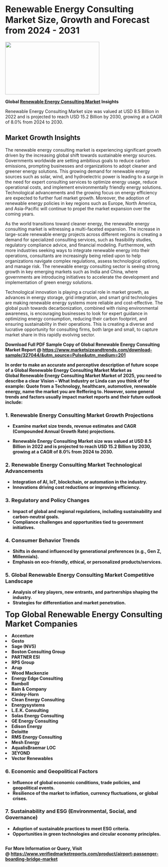 <H1>Renewable Energy Consulting Market Size, Growth and Forecast from 2024 - 2031</H1><img class="aligncenter size-medium wp-image-584254" src="https://thirdeyenews.in/wp-content/uploads/2024/09/Global-Market-Research-300x168.jpeg" alt="" width="300" height="168" /><p><strong>Global&nbsp;<a href="https://www.marketsizeandtrends.com/download-sample/327044/&amp;utm_source=Pulse&amp;utm_medium=201">Renewable Energy Consulting Market</a> Insights</strong></p><p>Renewable Energy Consulting Market size was valued at USD 8.5 Billion in 2022 and is projected to reach USD 15.2 Billion by 2030, growing at a CAGR of 8.0% from 2024 to 2030.</p><p><h2>Market Growth Insights</h2> <p>The renewable energy consulting market is experiencing significant growth driven by the increasing global shift towards sustainable energy sources. Governments worldwide are setting ambitious goals to reduce carbon emissions, prompting businesses and organizations to adopt cleaner and greener energy solutions. This growing demand for renewable energy sources such as solar, wind, and hydroelectric power is leading to a surge in the need for expert consulting services to optimize energy usage, reduce operational costs, and implement environmentally friendly energy solutions. Technological advancements and the growing focus on energy efficiency are expected to further fuel market growth. Moreover, the adoption of renewable energy policies in key regions such as Europe, North America, and Asia-Pacific will continue to propel the market expansion over the coming years.</p> <p><strong></strong></p> <p>As the world transitions toward cleaner energy, the renewable energy consulting market is witnessing a multi-faceted expansion. The increase in large-scale renewable energy projects across different regions is creating a demand for specialized consulting services, such as feasibility studies, regulatory compliance advice, and financial modeling. Furthermore, with more industries seeking ways to integrate renewable energy into their operations, consultants are increasingly being relied upon to help organizations navigate complex regulations, assess technological options, and manage risk. The renewable energy consulting sector is seeing strong growth in key emerging markets such as India and China, where governments are introducing initiatives to accelerate the development and implementation of green energy solutions.</p> <p>Technological innovation is playing a crucial role in market growth, as advances in energy storage, grid integration, and smart grid technologies are making renewable energy systems more reliable and cost-effective. The global push towards decarbonization, combined with rising environmental awareness, is encouraging businesses to look for expert guidance in optimizing energy consumption, reducing their carbon footprint, and ensuring sustainability in their operations. This is creating a diverse and lucrative opportunity for consulting firms, both large and small, to capture market share in this rapidly evolving sector.</p> <p><strong></p><p><span class=""><strong>Download Full PDF Sample Copy of Global Renewable Energy Consulting Market Report</strong> @ <a href="https://www.marketsizeandtrends.com/download-sample/327044/&amp;utm_source=Pulse&amp;utm_medium=201" target="_blank">https://www.marketsizeandtrends.com/download-sample/327044/&amp;utm_source=Pulse&amp;utm_medium=201</a></span></p><p>In order to make an accurate and perceptive description of future scope of a Global&nbsp;Renewable Energy Consulting Market Market as Global&nbsp;Renewable Energy Consulting Market Market of 2025, you need to describe a clear Vision &ndash; What Industry or Linda can you think of for example: Quote from a Technology, healthcare, automotive, renewable energy, name the market you are Reffering to. However, some general trends and factors usually impact market reports and their future outlook include:</p><h3>1.&nbsp;<strong>Renewable Energy Consulting Market Growth Projections</strong></h3><ul><li>Examine market size trends, revenue estimates and CAGR (Compounded Annual Growth Rate) projections.</li><li><p>Renewable Energy Consulting Market size was valued at USD 8.5 Billion in 2022 and is projected to reach USD 15.2 Billion by 2030, growing at a CAGR of 8.0% from 2024 to 2030.</p></li></ul><h3>2.&nbsp;<strong>Renewable Energy Consulting Market Technological Advancements</strong></h3><ul><li>Integration of AI, IoT, blockchain, or automation in the industry.</li><li>Innovations driving cost reductions or improving efficiency.</li></ul><h3>3.&nbsp;<strong>Regulatory and Policy Changes</strong></h3><ul><li>Impact of global and regional regulations, including sustainability and carbon-neutral goals.</li><li>Compliance challenges and opportunities tied to government initiatives.</li></ul><h3>4.&nbsp;<strong>Consumer Behavior Trends</strong></h3><ul><li>Shifts in demand influenced by generational preferences (e.g., Gen Z, Millennials).</li><li>Emphasis on eco-friendly, ethical, or personalized products/services.</li></ul><h3>5.&nbsp;<strong>Global Renewable Energy Consulting Market Competitive Landscape</strong></h3><ul><li>Analysis of key players, new entrants, and partnerships shaping the industry.</li><li>Strategies for differentiation and market penetration.</li></ul><p data-pm-slice="1 1 []"><span style="color: inherit; font-family: inherit; font-size: 25px;">Top Global Renewable Energy Consulting Market Companies</span></p><div class="" data-test-id=""><p><li>Accenture</li><li> Gesto</li><li> Sage (NV5)</li><li> Boston Consulting Group</li><li> PARTNER ESI</li><li> RPS Group</li><li> Arup</li><li> Wood Mackenzie</li><li> Energy Edge Consulting</li><li> Ramboll</li><li> Bain & Company</li><li> Kimley-Horn</li><li> Clean Energy Consulting</li><li> Energysystems</li><li> L.E.K. Consulting</li><li> Solas Energy Consulting</li><li> GE Energy Consulting</li><li> Edison Energy</li><li> Deloitte</li><li> RMS Energy Consulting</li><li> Mesh Energy</li><li> AqualisBraemar LOC</li><li> 3EYOND</li><li> Vector Renewables</li></p></div><h3>6.&nbsp;<strong>Economic and Geopolitical Factors</strong></h3><ul><li>Influence of global economic conditions, trade policies, and geopolitical events.</li><li>Resilience of the market to inflation, currency fluctuations, or global crises.</li></ul><h3>7.&nbsp;<strong>Sustainability and ESG (Environmental, Social, and Governance)</strong></h3><ul><li>Adoption of sustainable practices to meet ESG criteria.</li><li>Opportunities in green technologies and circular economy principles.</li></ul><h2><strong style="font-size: 14px;">For More Information or Query, Visit @&nbsp;</strong><a style="background-color: #ffffff; font-size: 14px;" href="https://www.marketsizeandtrends.com/report/renewable-energy-consulting-market/" target="_blank">https://www.verifiedmarketreports.com/product/airport-passenger-boarding-bridge-market</a></h2>

